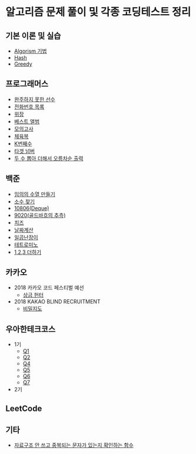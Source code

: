 알고리즘 문제 풀이 및 각종 코딩테스트 정리
=============

기본 이론 및 실습
-------------
* [Algorism 기법](https://junghyungil.tistory.com/55?category=892280)
* [Hash](https://junghyungil.tistory.com/21?category=892525)
* [Greedy]()

프로그래머스
-------------

   * [완주하지 못한 선수](https://junghyungil.tistory.com/2?category=892296)
   * [전화번호 목록](https://junghyungil.tistory.com/3?category=892296)
   * [위장](https://junghyungil.tistory.com/4?category=892296)
   * [베스트 앨범](https://junghyungil.tistory.com/5?category=892296)
   * [모의고사](https://junghyungil.tistory.com/32?category=892296)
   * [체육복](https://junghyungil.tistory.com/30?category=892296)
   * [K번째수](https://junghyungil.tistory.com/33?category=892296)         
   * [타겟 넘버](https://junghyungil.tistory.com/31?category=892296)
   * [두 수 뽑아 더해서 오름차순 출력](https://github.com/Hyung1Jung/algorithm/blob/master/src/programmers/bf/pickTwoAndAdd.java)    
     
백준
-------------    
 * [임의의 수열 만들기](https://junghyungil.tistory.com/34?category=892297)
 * [소수 찾기](https://junghyungil.tistory.com/35?category=892297)
 * [10806(Deque)](https://junghyungil.tistory.com/37?category=892297)
 * [9020(골드바흐의 추측)](https://junghyungil.tistory.com/38?category=892297)
 * [치즈](https://junghyungil.tistory.com/45?category=892297)
 * [날짜계산](https://github.com/Hyung1Jung/algorithm/blob/master/src/baekjoon/Q1476.java)
 * [일곱난장이](https://github.com/Hyung1Jung/algorithm/blob/master/src/baekjoon/Q2309.java)
 * [테트로미노](https://github.com/Hyung1Jung/algorithm/blob/master/src/baekjoon/Q14500.java)
 * [1,2,3 더하기](https://github.com/Hyung1Jung/algorithm/blob/master/src/baekjoon/Q9095.java)
 
카카오
-------------  
 * 2018 카카오 코드 페스티벌 예선
     * [상금 헌터](https://junghyungil.tistory.com/6?category=892298)
 * 2018 KAKAO BLIND RECRUITMENT
     * [비밀지도](https://junghyungil.tistory.com/26?category=892298)
     
우아한테크코스
-------------
 * 1기
    * [Q1](https://junghyungil.tistory.com/42?category=892299)
    * [Q2](https://junghyungil.tistory.com/43?category=892299)
    * [Q4](https://junghyungil.tistory.com/47?category=892299)
    * [Q5]()
    * [Q6]()
    * [Q7]()
 * 2기
 
 LeetCode
 -------------

 
 기타
 -------------
 * [자료구조 안 쓰고 중복되는 문자가 있는지 확인하는 함수](https://junghyungil.tistory.com/46?category=900655)

       






